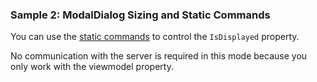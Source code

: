### Sample 2: ModalDialog Sizing and Static Commands

You can use the [static commands](/docs/tutorials/basics-static-command-binding/{branch}) to control the `IsDisplayed` property.

No communication with the server is required in this mode because you only work with the viewmodel property.